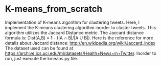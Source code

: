 # K-means_from_scratch
Implementation of K-means algorithm for clustering tweets. 
Here, I implement the K-means clustering algorithm inorder to cluster tweets. This algorithm utilizes the Jaccard Distance metric.
The Jaccard distance formula is: Dist(A,B) = 1 - (|A ∩ B|/|A U B|). Here is the reference for more details about Jaccard distance: http://en.wikipedia.org/wiki/Jaccard_index 
The dataset used can be found at https://archive.ics.uci.edu/ml/datasets/Health+News+in+Twitter.
Inorder to run, just execute the kmeans.py file.
